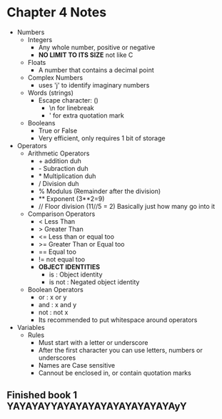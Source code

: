 # Chapter 4 Notes

- Numbers
  - Integers
    - Any whole number, positive or negative
    - **NO LIMIT TO ITS SIZE** not like C
  - Floats
    - A number that contains a decimal point
  - Complex Numbers
    - uses 'j' to identify imaginary numbers
  - Words (strings)
    - Escape character: (\)
      - \n for linebreak
      - \' for extra quotation mark
  - Booleans
    - True or False
    - Very efficient, only requires 1 bit of storage
- Operators
  - Arithmetic Operators
    - \+ addition duh
    - \- Subraction duh
    - \* Multiplication duh
    - / Division duh
    - % Modulus (Remainder after the division)
    - ** Exponent (3**2=9)
    - // Floor division (11//5 = 2) Basically just how many go into it
  - Comparison Operators
    - < Less Than
    - \> Greater Than
    - <= Less than or equal too
    - \>= Greater Than or Equal too
    - == Equal too
    - != not equal too
    - **OBJECT IDENTITIES**
      - is : Object identity
      - is not : Negated object identity
  - Boolean Operators
    - or : x or y
    - and : x and y
    - not : not x
    - Its recommended to put whitespace around operators
- Variables
  - Rules
    - Must start with a letter or underscore
    - After the first character you can use letters, numbers or underscores
    - Names are Case sensitive
    - Cannout be enclosed in, or contain quotation marks
## Finished book 1 YAYAYAYYAYAYAYAYAYAYAYAYAYAyY
